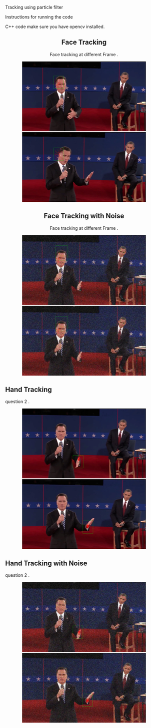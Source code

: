 Tracking using particle filter 


Instructions for running the code 

C++ code make sure you have opencv installed.




<div align="center">
 <h2> Face Tracking </h2>
 <p> Face tracking at different Frame . </p>
 <img src="./output/ps6a-normal-28.png" height="223px">
  <img src="./output/ps6a-normal-84.png" height="223px">
</div>
<div align="center">
 <h2> Face Tracking with Noise </h2>
 <p> Face tracking at different Frame . </p>
 <img src="./output/ps6noisy_debate-14.png" height="223px">
  <img src="./output/ps6noisy_debate-14.png" height="223px">
</div>

<h2> Hand Tracking  </h2> 
<p> question 2  .</p>
<div align="center">
 <img src="./output/ps62pres_debate-15.png" height="223px">
  <img src="./output/ps62pres_debate-50.png" height="223px">
 </div>
 <h2> Hand Tracking with Noise   </h2> 
<p> question 2  .</p>
<div align="center">
 <img src="./output/ps62noisy_debate-15.png" height="223px">
  <img src="./output/ps62noisy_debate-50.png" height="223px">
 </div>
